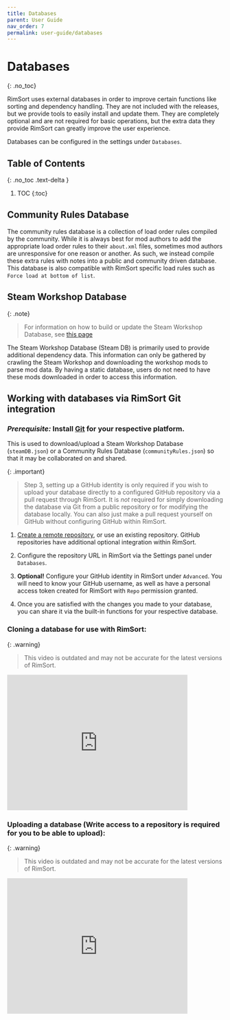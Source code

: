 ```yaml
---
title: Databases
parent: User Guide
nav_order: 7
permalink: user-guide/databases
---
```


# Databases
{: .no_toc}

RimSort uses external databases in order to improve certain functions like sorting and dependency handling. They are not included with the releases, but we provide tools to easily install and update them. They are completely optional and are not required for basic operations, but the extra data they provide RimSort can greatly improve the user experience.

Databases can be configured in the settings under `Databases`.

## Table of Contents
{: .no_toc .text-delta }

1. TOC
{:toc}

## Community Rules Database

The community rules database is a collection of load order rules compiled by the community. While it is always best for mod authors to add the appropriate load order rules to their `about.xml` files, sometimes mod authors are unresponsive for one reason or another. As such, we instead compile these extra rules with notes into a public and community driven database. This database is also compatible with RimSort specific load rules such as `Force load at bottom of list`.

## Steam Workshop Database

{: .note}
> For information on how to build or update the Steam Workshop Database, see [this page](/user-guide/db-builder)

The Steam Workshop Database (Steam DB) is primarily used to provide additional dependency data. This information can only be gathered by crawling the Steam Workshop and downloading the workshop mods to parse mod data. By having a static database, users do not need to have these mods downloaded in order to access this information.

## Working with databases via RimSort Git integration

### _**Prerequisite:**_ Install [Git](https://git-scm.com/book/en/v2/Getting-Started-Installing-Git) for your respective platform.

This is used to download/upload a Steam Workshop Database (`steamDB.json`) or a Community Rules Database (`communityRules.json`) so that it may be collaborated on and shared.

{: .important}
> Step 3, setting up a GitHub identity is only required if you wish to upload your database directly to a configured GitHub repository via a pull request through RimSort. It is *not* required for simply downloading the database via Git from a public repository or for modifying the database locally. You can also just make a pull request yourself on GitHub without configuring GitHub within RimSort.

1. [Create a remote repository](https://docs.github.com/en/get-started/quickstart/create-a-repo), or use an existing repository. GitHub repositories have additional optional integration within RimSort.

2. Configure the repository URL in RimSort via the Settings panel under `Databases`.

3. **Optional!** Configure your GitHub identity in RimSort under `Advanced`. You will need to know your GitHub username, as well as have a personal access token created for RimSort with `Repo` permission granted.

4. Once you are satisfied with the changes you made to your database, you can share it via the built-in functions for your respective database.

### Cloning a database for use with RimSort:

{: .warning}
> This video is outdated and may not be accurate for the latest versions of RimSort.

<iframe width="420" height="315" src="https://github.com/RimSort/RimSort/assets/2766946/2c236e00-d963-4831-93e7-3effb10c6b5e" frameborder="0" allowfullscreen="true" alt="Download Database Demo Video"></iframe>

### Uploading a database (Write access to a repository is required for you to be able to upload):

{: .warning}
> This video is outdated and may not be accurate for the latest versions of RimSort.

<iframe width="420" height="315" src="https://github.com/RimSort/RimSort/assets/2766946/60ced0ef-adba-436f-8fbc-e593a236e389" frameborder="0" allowfullscreen="true" alt="Upload Database Demo Video"></iframe>
